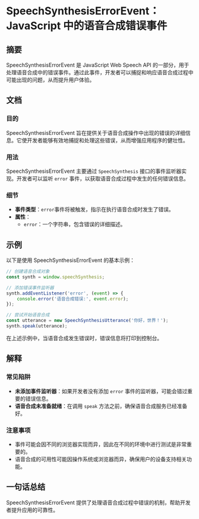 <!--
Meta Description: # SpeechSynthesisErrorEvent：JavaScript 中的语音合成错误事件 ## 摘要 SpeechSynthesisErrorEvent 是 JavaScript Web Speech API 的一部分，用于处理语音合成中的错误事件。通过此事件，开发者可以捕捉和响应语音合成...
Meta Keywords: error, speechsynthesiserrorevent, javascript, synth, speechsynthesis
-->

# SpeechSynthesisErrorEvent：JavaScript 中的语音合成错误事件

## 摘要
SpeechSynthesisErrorEvent 是 JavaScript Web Speech API 的一部分，用于处理语音合成中的错误事件。通过此事件，开发者可以捕捉和响应语音合成过程中可能出现的问题，从而提升用户体验。

## 文档
### 目的
SpeechSynthesisErrorEvent 旨在提供关于语音合成操作中出现的错误的详细信息。它使开发者能够有效地捕捉和处理这些错误，从而增强应用程序的健壮性。

### 用法
SpeechSynthesisErrorEvent 主要通过 `SpeechSynthesis` 接口的事件监听器实现。开发者可以监听 `error` 事件，以获取语音合成过程中发生的任何错误信息。

### 细节
- **事件类型**：`error`事件将被触发，指示在执行语音合成时发生了错误。
- **属性**：
  - `error`：一个字符串，包含错误的详细描述。

## 示例
以下是使用 SpeechSynthesisErrorEvent 的基本示例：

```javascript
// 创建语音合成对象
const synth = window.speechSynthesis;

// 添加错误事件监听器
synth.addEventListener('error', (event) => {
    console.error('语音合成错误:', event.error);
});

// 尝试开始语音合成
const utterance = new SpeechSynthesisUtterance('你好，世界！');
synth.speak(utterance);
```

在上述示例中，当语音合成发生错误时，错误信息将打印到控制台。

## 解释
### 常见陷阱
- **未添加事件监听器**：如果开发者没有添加 `error` 事件的监听器，可能会错过重要的错误信息。
- **语音合成未准备就绪**：在调用 `speak` 方法之前，确保语音合成服务已经准备好。

### 注意事项
- 事件可能会因不同的浏览器实现而异，因此在不同的环境中进行测试是非常重要的。
- 语音合成的可用性可能因操作系统或浏览器而异，确保用户的设备支持相关功能。

## 一句话总结
SpeechSynthesisErrorEvent 提供了处理语音合成过程中错误的机制，帮助开发者提升应用的可靠性。